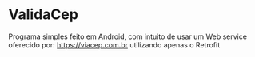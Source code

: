 # ValidaCep

Programa simples feito em Android, com intuito de usar um Web service oferecido por: https://viacep.com.br
utilizando apenas o Retrofit 

